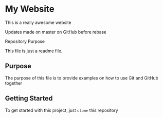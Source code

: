 # My Website
This is a really awesome website

Updates made on master on GitHub before rebase

Repository Purpose

This file is just a readme file.

## Purpose

The purpose of this file is to provide examples
on how to use Git and GitHub together

## Getting Started

To get started with this project, just `clone` this repository
